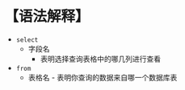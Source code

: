 # 【语法解释】
-   `select` 
	-   字段名
		-    表明选择查询表格中的哪几列进行查看  
-   `from`
	-    表格名 
		-    表明你查询的数据来自哪一个数据库表